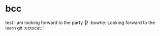 # bcc
test
I am looking forward to the party :pizza:! :bowtie:
Looking forward to the learn git :octocat: !
